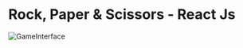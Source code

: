 # Rock, Paper & Scissors - React Js
![GameInterface](https://github.com/reyuer10/rock-paper-scissors/assets/78475164/ff04daea-cb19-4c1e-acc9-6e470a569e31)
